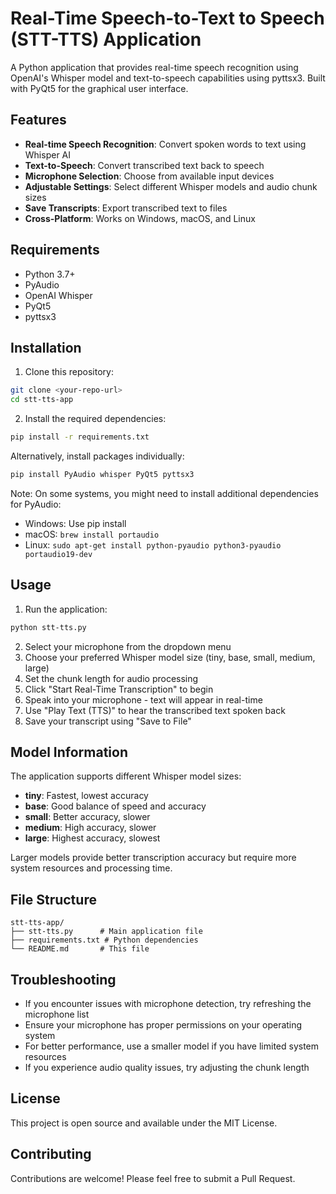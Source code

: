 # Real-Time Speech-to-Text to Speech (STT-TTS) Application

A Python application that provides real-time speech recognition using OpenAI's Whisper model and text-to-speech capabilities using pyttsx3. Built with PyQt5 for the graphical user interface.

## Features

- **Real-time Speech Recognition**: Convert spoken words to text using Whisper AI
- **Text-to-Speech**: Convert transcribed text back to speech
- **Microphone Selection**: Choose from available input devices
- **Adjustable Settings**: Select different Whisper models and audio chunk sizes
- **Save Transcripts**: Export transcribed text to files
- **Cross-Platform**: Works on Windows, macOS, and Linux

## Requirements

- Python 3.7+
- PyAudio
- OpenAI Whisper
- PyQt5
- pyttsx3

## Installation

1. Clone this repository:
```bash
git clone <your-repo-url>
cd stt-tts-app
```

2. Install the required dependencies:
```bash
pip install -r requirements.txt
```

Alternatively, install packages individually:
```bash
pip install PyAudio whisper PyQt5 pyttsx3
```

Note: On some systems, you might need to install additional dependencies for PyAudio:
- Windows: Use pip install
- macOS: `brew install portaudio`
- Linux: `sudo apt-get install python-pyaudio python3-pyaudio portaudio19-dev`

## Usage

1. Run the application:
```bash
python stt-tts.py
```

2. Select your microphone from the dropdown menu
3. Choose your preferred Whisper model size (tiny, base, small, medium, large)
4. Set the chunk length for audio processing
5. Click "Start Real-Time Transcription" to begin
6. Speak into your microphone - text will appear in real-time
7. Use "Play Text (TTS)" to hear the transcribed text spoken back
8. Save your transcript using "Save to File"

## Model Information

The application supports different Whisper model sizes:
- **tiny**: Fastest, lowest accuracy
- **base**: Good balance of speed and accuracy
- **small**: Better accuracy, slower
- **medium**: High accuracy, slower
- **large**: Highest accuracy, slowest

Larger models provide better transcription accuracy but require more system resources and processing time.

## File Structure

```
stt-tts-app/
├── stt-tts.py      # Main application file
├── requirements.txt # Python dependencies
└── README.md       # This file
```

## Troubleshooting

- If you encounter issues with microphone detection, try refreshing the microphone list
- Ensure your microphone has proper permissions on your operating system
- For better performance, use a smaller model if you have limited system resources
- If you experience audio quality issues, try adjusting the chunk length

## License

This project is open source and available under the MIT License.

## Contributing

Contributions are welcome! Please feel free to submit a Pull Request.

